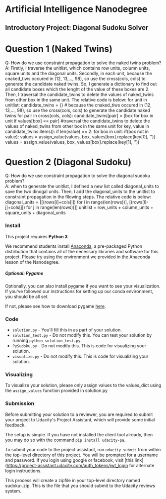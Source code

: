 # Artificial Intelligence Nanodegree
## Introductory Project: Diagonal Sudoku Solver

# Question 1 (Naked Twins)
Q: How do we use constraint propagation to solve the naked twins problem?  
A: Firstly, I traverse the unitlist, which contains row units, column units, square units and the diagonal units. Secondly, in each unit, because the cnaked_tiws occured in (12, 13,..., 98), so use the cross(cols, cols) to generate the candidate naked twins. So, I generate a dictionary to find out all candidate boxes which the lenght of the value of these boxes are 2. Then, I traversal the candidate_twins to delete the values of naked_twins from other box in the same unit.
The relative code is below:
	for unit in unitlist:
        candidate_twins = {}
        # because the cnaked_tiws occured in (12, 13,..., 98), so use the cross(cols, cols) to generate the candidate naked twins
        for pair in cross(cols, cols):
            candidate_twins[pair] = [box for box in unit if values[box] == pair]
        #traversal the candidate_twins to delete the values of naked_twins from other box in the same unit
        for key, value in candidate_twins.items():
            if len(value) == 2:
                for box in unit:
                    if(box not in value):
                        values = assign_value(values, box, values[box].replace(key[0], ''))
                        values = assign_value(values, box, values[box].replace(key[1], ''))
	

# Question 2 (Diagonal Sudoku)
Q: How do we use constraint propagation to solve the diagonal sudoku problem?  
A: when to generate the unitlist, I defined a new list called diagonal_units to save the two dinogal units. Then, I add the diagonal_units to the unitlist to constraint propagation in the fllowing steps.
The relative code is below:
	diagonal_units = [[(rows[i]+cols[i]) for i in range(len(rows))], [(rows[8-j]+cols[j]) for j in range(len(rows))]]
    unitlist = row_units + column_units + square_units + diagonal_units

### Install

This project requires **Python 3**.

We recommend students install [Anaconda](https://www.continuum.io/downloads), a pre-packaged Python distribution that contains all of the necessary libraries and software for this project. 
Please try using the environment we provided in the Anaconda lesson of the Nanodegree.

##### Optional: Pygame

Optionally, you can also install pygame if you want to see your visualization. If you've followed our instructions for setting up our conda environment, you should be all set.

If not, please see how to download pygame [here](http://www.pygame.org/download.shtml).

### Code

* `solution.py` - You'll fill this in as part of your solution.
* `solution_test.py` - Do not modify this. You can test your solution by running `python solution_test.py`.
* `PySudoku.py` - Do not modify this. This is code for visualizing your solution.
* `visualize.py` - Do not modify this. This is code for visualizing your solution.

### Visualizing

To visualize your solution, please only assign values to the values_dict using the ```assign_values``` function provided in solution.py

### Submission
Before submitting your solution to a reviewer, you are required to submit your project to Udacity's Project Assistant, which will provide some initial feedback.  

The setup is simple.  If you have not installed the client tool already, then you may do so with the command `pip install udacity-pa`.  

To submit your code to the project assistant, run `udacity submit` from within the top-level directory of this project.  You will be prompted for a username and password.  If you login using google or facebook, visit [this link](https://project-assistant.udacity.com/auth_tokens/jwt_login for alternate login instructions.

This process will create a zipfile in your top-level directory named sudoku-<id>.zip.  This is the file that you should submit to the Udacity reviews system.

